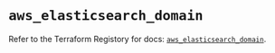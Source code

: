 # `aws_elasticsearch_domain`

Refer to the Terraform Registory for docs: [`aws_elasticsearch_domain`](https://registry.terraform.io/providers/hashicorp/aws/5.9.0/docs/resources/elasticsearch_domain).

